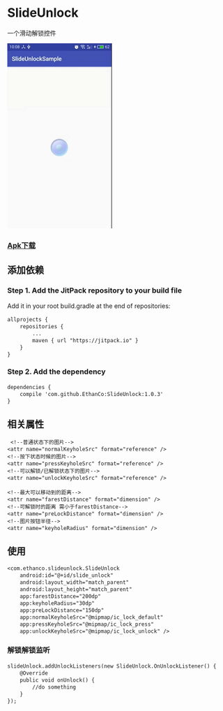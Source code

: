 # SlideUnlock #
一个滑动解锁控件  

![SlideUnlock](/SlideUnlock.gif)

### [Apk下载](https://github.com/EthanCo/SlideUnlock/raw/master/SlideUnlock.apk) ###

## 添加依赖 ##

### Step 1. Add the JitPack repository to your build file ###
Add it in your root build.gradle at the end of repositories:

	allprojects {
		repositories {
			...
			maven { url "https://jitpack.io" }
		}
	}  

### Step 2. Add the dependency ###

	dependencies {
	    compile 'com.github.EthanCo:SlideUnlock:1.0.3'
	}

## 相关属性 ##

	 <!--普通状态下的图片-->
    <attr name="normalKeyholeSrc" format="reference" />
    <!--按下状态时候的图片-->
    <attr name="pressKeyholeSrc" format="reference" />
    <!--可以解锁/已解锁状态下的图片-->
    <attr name="unlockKeyholeSrc" format="reference" />

    <!--最大可以移动到的距离-->
    <attr name="farestDistance" format="dimension" />
    <!--可解锁时的距离 需小于farestDistance-->
    <attr name="preLockDistance" format="dimension" />
    <!--图片按钮半径-->
    <attr name="keyholeRadius" format="dimension" />  

## 使用 ##

	<com.ethanco.slideunlock.SlideUnlock
        android:id="@+id/slide_unlock"
        android:layout_width="match_parent"
        android:layout_height="match_parent"
        app:farestDistance="200dp"
        app:keyholeRadius="30dp"
        app:preLockDistance="150dp"
        app:normalKeyholeSrc="@mipmap/ic_lock_default"
        app:pressKeyholeSrc="@mipmap/ic_lock_press"
        app:unlockKeyholeSrc="@mipmap/ic_lock_unlock" />  

### 解锁解锁监听 ###

	slideUnlock.addUnlockListeners(new SlideUnlock.OnUnlockListener() {
        @Override
        public void onUnlock() {
            //do something
        }
    });